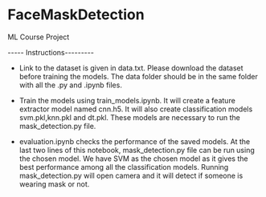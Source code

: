 # FaceMaskDetection
ML Course Project

----- Instructions---------

- Link to the dataset is given in data.txt. Please download the dataset before training the models. The data folder should be in the same folder with all the .py and .ipynb files.

- Train the models using train_models.ipynb. It will create a feature extractor model named cnn.h5. It will also create classification models svm.pkl,knn.pkl and dt.pkl.
These models are necessary to run the mask_detection.py file.

- evaluation.ipynb checks the performance of the saved models. At the last two lines of this notebook, mask_detection.py file can be run using the chosen model. We have SVM as the chosen model as it gives the best performance among all the classification models. Running mask_detection.py will open camera and it will detect if someone is wearing mask or not.

